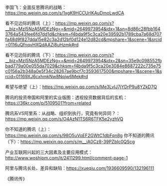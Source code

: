 
李国飞：全面反思腾讯的战略：https://mp.weixin.qq.com/s/1xgK9HCCUrIKAuDmoLwdCA

看不见边际的腾讯（上）：https://mp.weixin.qq.com/s?__biz=MzI5NzA5MDEzNg==&mid=2649973954&idx=1&sn=8d86c28fbb1643764a543fee6fd7dd1d&chksm=f4bda9f5c3ca20e39592b1789cba7a68d707fa48d9f827dda15e82c3a2d12bf0d124e12d82cd&mpshare=1&scene=1&srcid=0116uQfnqvHXQdAAZj8uHzmk#rd

看不见边际的腾讯（下）：https://mp.weixin.qq.com/s?__biz=MzI5NzA5MDEzNg==&mid=2649973954&idx=2&sn=35e9c098552fbbad779a00e055da7029&chksm=f4bda9f5c3ca20e3084e8687222c735e75c0156a2b348a0e5f34c28267ae9bcf7c3593617500&mpshare=1&scene=1&srcid=01169XJ6cxhmkNw8Nqjw6Mek#rd

希望与绝望（上）：https://mp.weixin.qq.com/s/Me3LvIJ7jYDrP9u8YZkD7Q

腾讯的投资帝国和阿里的实业版图：透视投资数据背后的玄机：https://36kr.com/p/5109501?from=related

腾讯系VS阿里系：从战略、组织到执行，究竟有何异同？：https://mp.weixin.qq.com/s/O4AzN1TS6R6TFK5e2yzhVQ

你不知道的腾讯（上）：https://mp.weixin.qq.com/s/98O5uVoEF2GWtC1dbFqn8g
你不知道的腾讯（下）：https://mp.weixin.qq.com/s/m__iA0Cz8-39PZbIc0QScg

产业互联网兴起的三大因素及主要应用模式：http://www.woshipm.com/it/2411299.html/comment-page-1

阿里与腾讯长处、差异和缺陷：https://xueqiu.com/1936609590/132196111

《腾讯传》
